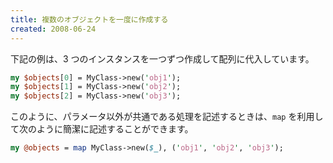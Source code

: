 ```yaml
---
title: 複数のオブジェクトを一度に作成する
created: 2008-06-24
---
```


下記の例は、3 つのインスタンスを一つずつ作成して配列に代入しています。

```perl
my $objects[0] = MyClass->new('obj1');
my $objects[1] = MyClass->new('obj2');
my $objects[2] = MyClass->new('obj3');
```

このように、パラメータ以外が共通である処理を記述するときは、`map` を利用して次のように簡潔に記述することができます。

```perl
my @objects = map MyClass->new($_), ('obj1', 'obj2', 'obj3');
```

